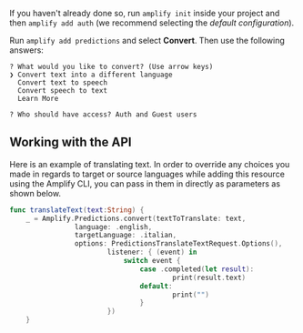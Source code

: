 If you haven't already done so, run `amplify init` inside your project and then `amplify add auth` (we recommend selecting the *default configuration*).

Run `amplify add predictions` and select **Convert**. Then use the following answers:

```terminal
? What would you like to convert? (Use arrow keys)
❯ Convert text into a different language
  Convert text to speech
  Convert speech to text
  Learn More

? Who should have access? Auth and Guest users
```

## Working with the API

Here is an example of translating text. In order to override any choices you made in regards to target or source languages while adding this resource using the Amplify CLI, you can pass in them in directly as parameters as shown below.

```swift
func translateText(text:String) {
	_ = Amplify.Predictions.convert(textToTranslate: text,
                language: .english,
                targetLanguage: .italian,
                options: PredictionsTranslateTextRequest.Options(),
						listener: { (event) in
							switch event {
								case .completed(let result):
										print(result.text)
								default:
										print("")
								}
						})
	}
```


